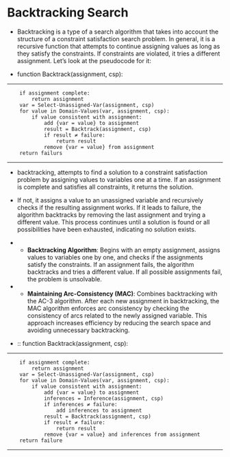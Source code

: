 
# Backtracking Search

   * Backtracking  is a type of a search algorithm that takes into account the structure of a constraint satisfaction search problem. In general, it is a recursive function that attempts to continue assigning values as long as they satisfy the constraints. If constraints are violated, it tries a different assignment. Let’s look at the pseudocode for it:



- function Backtrack(assignment, csp):

 -------------------------
        if assignment complete:
            return assignment
        var = Select-Unassigned-Var(assignment, csp)
        for value in Domain-Values(var, assignment, csp):
            if value consistent with assignment:
                add {var = value} to assignment
                result = Backtrack(assignment, csp)
                if result ≠ failure:
                    return result
                remove {var = value} from assignment
        return failurs
 
 -------------------------

   *  backtracking, attempts to find a solution to a constraint satisfaction problem by assigning values to variables one at a time. If an assignment is complete and satisfies all constraints, it returns the solution. 
   
   * If not, it assigns a value to an unassigned variable and recursively checks if the resulting assignment works. If it leads to failure, the algorithm backtracks by removing the last assignment and trying a different value. This process continues until a solution is found or all possibilities have been exhausted, indicating no solution exists.

  
   * - **Backtracking Algorithm**: Begins with an empty assignment, assigns values to variables one by one, and checks if the assignments satisfy the constraints. If an assignment fails, the algorithm backtracks and tries a different value. If all possible assignments fail, the problem is unsolvable.

   * - **Maintaining Arc-Consistency (MAC)**: Combines backtracking with the AC-3 algorithm. After each new assignment in backtracking, the MAC algorithm enforces arc consistency by checking the consistency of arcs related to the newly assigned variable. This approach increases efficiency by reducing the search space and avoiding unnecessary backtracking.



   * :: function Backtrack(assignment, csp):
  ---------------------

        if assignment complete:
            return assignment
        var = Select-Unassigned-Var(assignment, csp)
        for value in Domain-Values(var, assignment, csp):
            if value consistent with assignment:
                add {var = value} to assignment
                inferences = Inference(assignment, csp)
                if inferences ≠ failure:
                    add inferences to assignment
                result = Backtrack(assignment, csp)
                if result ≠ failure:
                    return result
                remove {var = value} and inferences from assignment
        return failure
 --------------------

